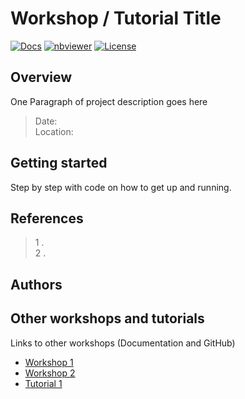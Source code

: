 # Workshop / Tutorial Title


[![Docs](https://img.shields.io/badge/docs-stable-blue.svg?style=flat-square)](https://compbiocore.github.io/cbc-documentation-templates)
[![nbviewer](https://img.shields.io/badge/jupyter_notebooks-nbviewer-purple.svg?style=flat-square)](http://nbviewer.jupyter.org/github/compbiocore/cbc-workshop-tester/master/docs/src/notebooks/)
[![License](https://img.shields.io/badge/license-MIT-orange.svg?style=flat-square)](https://raw.githubusercontent.com/compbiocore/cbc-documentation-templates/master/LICENSE.md)

## Overview
One Paragraph of project description goes here

> Date:  
> Location:

## Getting started

Step by step with code on how to get up and running.

##  References  

> 1 .  
> 2 .

## Authors


## Other workshops and tutorials

Links to other workshops (Documentation and GitHub)  

- [Workshop 1](site)  
- [Workshop 2](site)  
- [Tutorial 1](site)